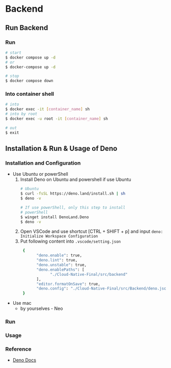 # Backend

## Run Backend 
### Run
```bash
# start
$ docker compose up -d
# or 
$ docker-compose up -d

# stop 
$ docker compose down
```
### Into container shell
```bash
# into 
$ docker exec -it [container_name] sh
# into by root
$ docker exec -u root -it [container_name] sh

# out
$ exit
```

## Installation & Run & Usage of Deno

### Installation and Configuration

- Use Ubuntu or powerShell
  1. Install Deno on Ubuntu and powershell if use Ubuntu
     ```bash
     # Ubuntu
     $ curl -fsSL https://deno.land/install.sh | sh
     $ deno -v

     # If use powerShell, only this step to install
     # powerShell
     $ winget install DenoLand.Deno
     $ deno -v
     ```
  2. Open VSCode and use shortcut [CTRL + SHIFT + p] and input
     `deno: Initialize Workspace Configuration`
  3. Put following content into `.vscode/setting.json`
     ```bash
      {
            "deno.enable": true,
            "deno.lint": true,
            "deno.unstable": true,
            "deno.enablePaths": [
                  "./Cloud-Native-Final/src/backend"
            ],
            "editor.formatOnSave": true,
            "deno.config": "./Cloud-Native-Final/src/Backend/deno.jsonc",
      }

     ```
- Use mac
  - by yourselves - Neo

### Run

### Usage

### Reference

- [Deno Docs](https://docs.deno.com/)
